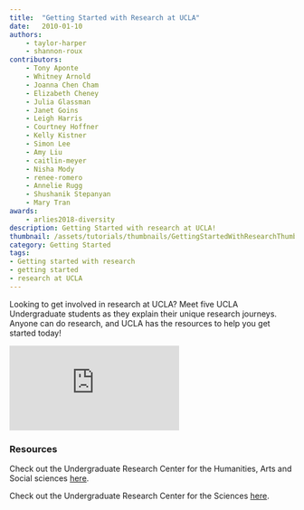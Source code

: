 ```yaml
---
title:  "Getting Started with Research at UCLA"
date:   2010-01-10
authors: 
    - taylor-harper
    - shannon-roux
contributors:
    - Tony Aponte
    - Whitney Arnold
    - Joanna Chen Cham
    - Elizabeth Cheney 
    - Julia Glassman 
    - Janet Goins
    - Leigh Harris
    - Courtney Hoffner
    - Kelly Kistner
    - Simon Lee
    - Amy Liu 
    - caitlin-meyer
    - Nisha Mody
    - renee-romero 
    - Annelie Rugg
    - Shushanik Stepanyan 
    - Mary Tran 
awards: 
    - arlies2018-diversity
description: Getting Started with research at UCLA! 
thumbnail: /assets/tutorials/thumbnails/GettingStartedWithResearchThumbnail.jpg
category: Getting Started
tags:
- Getting started with research
- getting started
- research at UCLA
---
```


<p >Looking to get involved in research at UCLA? Meet five UCLA Undergraduate students as they explain their unique research journeys. Anyone can do research, and UCLA has the resources to help you get started today!</p>

<div class="embed-responsive embed-responsive-16by9">
<iframe class="embed-responsive-item" src="https://www.youtube.com/embed/2fIpRwxH30U" frameborder="0" allowfullscreen></iframe></div>
<!-- include embed-and-share-buttons.html ? -->

<h3 class="mt-3">Resources</h3>

<p>Check out the Undergraduate Research Center for the Humanities, Arts and Social sciences <a href="http://www.ugeducation.ucla.edu/urhass/" target="blank">here</a>.<p>
<p>Check out the Undergraduate Research Center for the Sciences <a href="http://www.ugresearchsci.ucla.edu/" target="blank">here</a>.</p>
